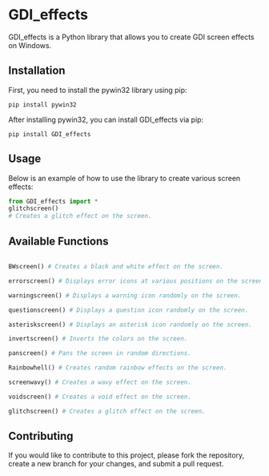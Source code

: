 # GDI_effects
GDI_effects is a Python library that allows you to create GDI screen effects on Windows.

## Installation
First, you need to install the pywin32 library using pip:
```shell
pip install pywin32
```

After installing pywin32, you can install GDI_effects via pip:
```shell
pip install GDI_effects
```

## Usage
Below is an example of how to use the library to create various screen effects:
```python
from GDI_effects import *
glitchscreen()
# Creates a glitch effect on the screen.
```

## Available Functions
```python

BWscreen() # Creates a black and white effect on the screen.

errorscreen() # Displays error icons at various positions on the screen.

warningscreen() # Displays a warning icon randomly on the screen.

questionscreen() # Displays a question icon randomly on the screen.

asteriskscreen() # Displays an asterisk icon randomly on the screen.

invertscreen() # Inverts the colors on the screen.

panscreen() # Pans the screen in random directions.

Rainbowhell() # Creates random rainbow effects on the screen.

screenwavy() # Creates a wavy effect on the screen.

voidscreen() # Creates a void effect on the screen.

glitchscreen() # Creates a glitch effect on the screen.

```

## Contributing
If you would like to contribute to this project, please fork the repository, create a new branch for your changes, and submit a pull request.